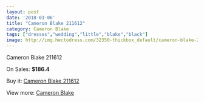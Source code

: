 ```yaml
---
layout: post
date: '2018-03-06'
title: "Cameron Blake 211612"
category: Cameron Blake
tags: ["dresses","wedding","little","blake","black"]
image: http://img.hectodress.com/32350-thickbox_default/cameron-blake-211612.jpg
---
```

Cameron Blake 211612

On Sales: **$186.4**
<a href="https://www.hectodress.com/cameron-blake/14760-cameron-blake-211612.html"><amp-img layout="responsive" width="600" height="600" src="//img.hectodress.com/32350-thickbox_default/cameron-blake-211612.jpg" alt="Cameron Blake 211612 0" /></a>
<a href="https://www.hectodress.com/cameron-blake/14760-cameron-blake-211612.html"><amp-img layout="responsive" width="600" height="600" src="//img.hectodress.com/32351-thickbox_default/cameron-blake-211612.jpg" alt="Cameron Blake 211612 1" /></a>

Buy it: [Cameron Blake 211612](https://www.hectodress.com/cameron-blake/14760-cameron-blake-211612.html "Cameron Blake 211612")

View more: [Cameron Blake](https://www.hectodress.com/264-cameron-blake "Cameron Blake")